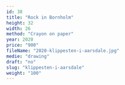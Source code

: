 ```yaml
---
id: 38
title: "Rock in Bornholm"
height: 32
width: 26
method: "Crayon on paper"
year: 2020
price: "900"
fileName: "2020-klippesten-i-aarsdale.jpg"
medie: "drawing"
draft: "no"
slug: "klippesten-i-aarsdale"
weight: "100"
---
```

